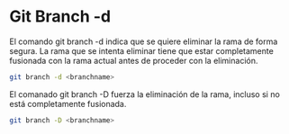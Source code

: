 # Git Branch -d
El comando git branch -d indica que se quiere eliminar la rama de forma segura. La rama que se intenta eliminar tiene que estar completamente fusionada con la rama actual antes de proceder con la eliminación.
````bash
git branch -d <branchname>
````
El comanado git branch -D fuerza la eliminación de la rama, incluso si no está completamente fusionada.
````bash
git branch -D <branchname>
````